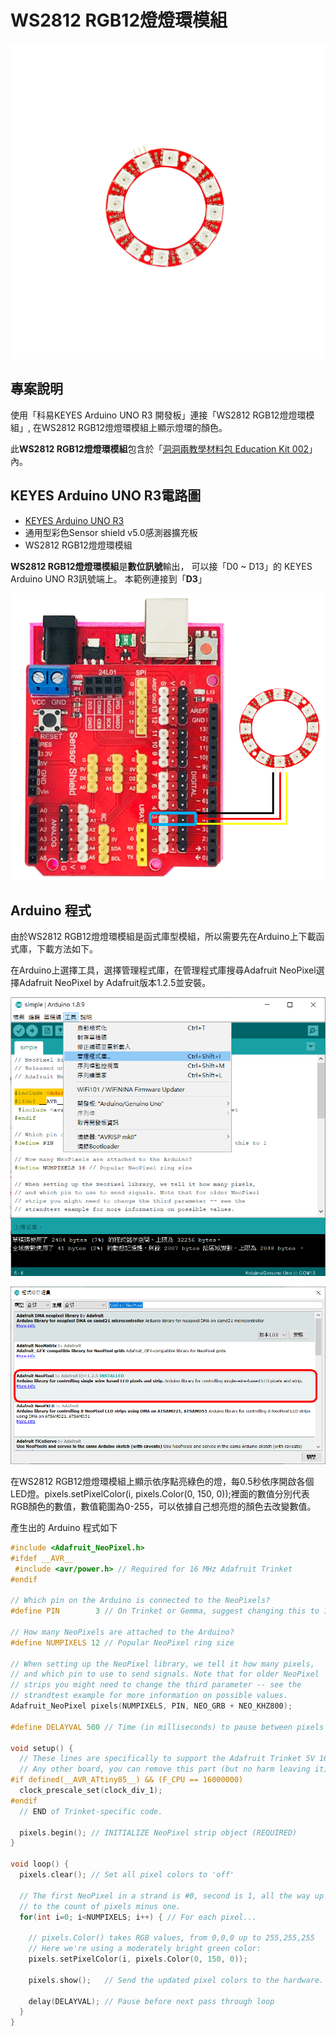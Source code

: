 # WS2812 RGB12燈燈環模組

![](../../.gitbook/assets/01%20%288%29.png)

## 專案說明

使用「科易KEYES Arduino UNO R3 開發板」連接「WS2812 RGB12燈燈環模組」, 在WS2812 RGB12燈燈環模組上顯示燈環的顏色。

此**WS2812 RGB12燈燈環模組**包含於「[洞洞兩教學材料包 Education Kit 002](https://www.robotkingdom.com.tw/product/rk-education-kit-002/)」內。

## KEYES Arduino UNO R3電路圖

* [KEYES Arduino UNO R3 
  ](https://www.robotkingdom.com.tw/product/keyes-uno-r3/)
* 通用型彩色Sensor shield v5.0感測器擴充板
* WS2812 RGB12燈燈環模組

**WS2812 RGB12燈燈環模組**是**數位訊號**輸出， 可以接「D0 ~ D13」的 KEYES Arduino UNO R3訊號端上。 本範例連接到「**D3**」

![](../../.gitbook/assets/02%20%2811%29.png)

## Arduino 程式

由於WS2812 RGB12燈燈環模組是函式庫型模組，所以需要先在Arduino上下載函式庫，下載方法如下。

在Arduino上選擇工具，選擇管理程式庫，在管理程式庫搜尋Adafruit NeoPixel選擇Adafruit NeoPixel by Adafruit版本1.2.5並安裝。

![](../../.gitbook/assets/03%20%286%29%20%284%29%20%283%29.png)

![](../../.gitbook/assets/04%20%282%29.png)

在WS2812 RGB12燈燈環模組上顯示依序點亮綠色的燈，每0.5秒依序開啟各個LED燈。pixels.setPixelColor\(i, pixels.Color\(0, 150, 0\)\);裡面的數值分別代表RGB顏色的數值，數值範圍為0-255，可以依據自己想亮燈的顏色去改變數值。


產生出的 Arduino 程式如下

```c
#include <Adafruit_NeoPixel.h>
#ifdef __AVR__
 #include <avr/power.h> // Required for 16 MHz Adafruit Trinket
#endif

// Which pin on the Arduino is connected to the NeoPixels?
#define PIN        3 // On Trinket or Gemma, suggest changing this to 1

// How many NeoPixels are attached to the Arduino?
#define NUMPIXELS 12 // Popular NeoPixel ring size

// When setting up the NeoPixel library, we tell it how many pixels,
// and which pin to use to send signals. Note that for older NeoPixel
// strips you might need to change the third parameter -- see the
// strandtest example for more information on possible values.
Adafruit_NeoPixel pixels(NUMPIXELS, PIN, NEO_GRB + NEO_KHZ800);

#define DELAYVAL 500 // Time (in milliseconds) to pause between pixels

void setup() {
  // These lines are specifically to support the Adafruit Trinket 5V 16 MHz.
  // Any other board, you can remove this part (but no harm leaving it):
#if defined(__AVR_ATtiny85__) && (F_CPU == 16000000)
  clock_prescale_set(clock_div_1);
#endif
  // END of Trinket-specific code.

  pixels.begin(); // INITIALIZE NeoPixel strip object (REQUIRED)
}

void loop() {
  pixels.clear(); // Set all pixel colors to 'off'

  // The first NeoPixel in a strand is #0, second is 1, all the way up
  // to the count of pixels minus one.
  for(int i=0; i<NUMPIXELS; i++) { // For each pixel...

    // pixels.Color() takes RGB values, from 0,0,0 up to 255,255,255
    // Here we're using a moderately bright green color:
    pixels.setPixelColor(i, pixels.Color(0, 150, 0));

    pixels.show();   // Send the updated pixel colors to the hardware.

    delay(DELAYVAL); // Pause before next pass through loop
  }
}

```





